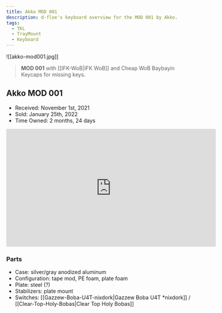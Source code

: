 ```yaml
---
title: Akko MOD 001
description: d-floe's keyboard overview for the MOD 001 by Akko.
tags:
  - TKL
  - TrayMount
  - Keyboard
---
```


![[akko-mod001.jpg]]

> **MOD 001** with [[IFK-WoB|IFK WoB]] and Cheap WoB Baybayin Keycaps for missing keys.

## Akko MOD 001

- Received: November 1st, 2021
- Sold: January 25th, 2022
- Time Owned: 2 months, 24 days

<iframe width="560" height="315" src="https://www.youtube-nocookie.com/embed/K3FbmBMHNFE" title="YouTube video player" frameborder="0" allow="accelerometer; autoplay; clipboard-write; encrypted-media; gyroscope; picture-in-picture; web-share" allowfullscreen></iframe>

### Parts

- Case: silver/gray anodized aluminum
- Configuration: tape mod, PE foam, plate foam
- Plate: steel (?)
- Stabilizers: plate mount
- Switches: [[Gazzew-Boba-U4T-nixdork|Gazzew Boba U4T *nixdork]] / [[Clear-Top-Holy-Bobas|Clear Top Holy Bobas]]

